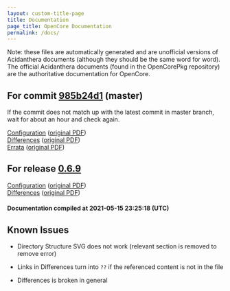 ```yaml
---
layout: custom-title-page
title: Documentation
page_title: OpenCore Documentation
permalink: /docs/
---
```

Note: these files are automatically generated and are unofficial versions of Acidanthera documents (although they should be the same word for word). The official Acidanthera documents (found in the OpenCorePkg repository) are the authoritative documentation for OpenCore.

## For commit [985b24d1](https://github.com/acidanthera/OpenCorePkg/tree/985b24d196ec2b1cf7a6be752fc1733bb3e7ed49) (master)

If the commit does not match up with the latest commit in master branch, wait for about an hour and check again.

[Configuration](latest/Configuration.html) ([original PDF](https://github.com/acidanthera/OpenCorePkg/blob/985b24d196ec2b1cf7a6be752fc1733bb3e7ed49/Docs/Configuration.pdf))
<br>
[Differences](latest/Differences.html) ([original PDF](https://github.com/acidanthera/OpenCorePkg/blob/985b24d196ec2b1cf7a6be752fc1733bb3e7ed49/Docs/Differences/Differences.pdf))
<br>
[Errata](latest/Errata.html) ([original PDF](https://github.com/acidanthera/OpenCorePkg/blob/985b24d196ec2b1cf7a6be752fc1733bb3e7ed49/Docs/Errata/Errata.pdf))

## For release [0.6.9](https://github.com/acidanthera/OpenCorePkg/tree/0.6.9)

[Configuration](release/Configuration.html) ([original PDF](https://github.com/acidanthera/OpenCorePkg/blob/0.6.9/Docs/Configuration.pdf))
<br>
[Differences](release/Differences.html) ([original PDF](https://github.com/acidanthera/OpenCorePkg/blob/0.6.9/Docs/Differences/Differences.pdf))

#### Documentation compiled at 2021-05-15 23:25:18 (UTC)

## Known Issues

* Directory Structure SVG does not work (relevant section is removed to remove error)

* Links in Differences turn into `??` if the referenced content is not in the file

* Differences is broken in general
